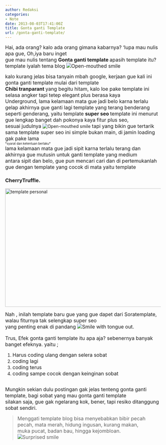 ```yaml
---
author: Redaksi
categories:
- Note
date: 2013-08-03T17:41:00Z
title: Gonta ganti Template
url: /gonta-ganti-template/
---
```


<div dir="ltr" style="text-align:left;">
  <span style="font-size:medium;">Hai, ada orang? kalo ada orang gimana kabarnya? ‘lupa mau nulis apa gue, Oh,iya baru inget </span><br /><span style="font-size:medium;">gue mau nulis tentang <strong>Gonta ganti template </strong>apasih template itu? template iyalah tema blog <img alt="Open-mouthed smile" class="wlEmoticon wlEmoticon-openmouthedsmile" src="https://i0.wp.com/lh4.ggpht.com/-DS_GaEVaIlk/Uf0_7B4CyQI/AAAAAAAAA9w/cS1Cu0wRbaU/wlEmoticon-openmouthedsmile%25255B2%25255D.png?w=768" data-recalc-dims="1" /></span></p> 
  
  <p>
    <span style="font-size:medium;"></span><span style="font-size:medium;">kalo kurang jelas bisa tanyain mbah google, kerjaan gue kali ini gonta ganti template mulai dari template</span><br /><span style="font-size:medium;"><strong>Chibi tranparant </strong>yang begitu hitam, kalo loe pake template ini selasa angker tapi tetep elegant plus berasa kaya </span><br /><span style="font-size:medium;">Underground, lama kelamaan mata gue jadi belo karna terlalu gelap akhirnya gue ganti lagi template yang terang benderang</span><br /><span style="font-size:medium;">seperti genderang, yaitu template <strong>super seo </strong>template ini menurut gue lengkap banget dah pokonya kaya fitur plus seo,</span><br /><span style="font-size:medium;">sesuai judulnya </span><img alt="Open-mouthed smile" class="wlEmoticon wlEmoticon-openmouthedsmile" src="https://i0.wp.com/lh4.ggpht.com/-DS_GaEVaIlk/Uf0_7B4CyQI/AAAAAAAAA9w/cS1Cu0wRbaU/wlEmoticon-openmouthedsmile%25255B2%25255D.png?w=768" data-recalc-dims="1" /><span style="font-size:medium;"> tapi yang bikin gue tertarik sama template super seo ini simple bukan main, di jamin loading gak pake lama</span><br /><span style="font-size:x-small;">*syarat dan ketentuan berlaku*</span><br /><span style="font-size:medium;">lama kelamaan mata gue jadi sipit karna terlalu terang dan akhirnya gue mutusin untuk ganti template yang medium </span><br /><span style="font-size:medium;">antara sipit dan belo, gue pun mencari cari dan di pertemukanlah gue dengan template yang cocok di mata yaitu template </span>
  </p>
  
  <h3>
    CherryTruffle.
  </h3>
  
  <p>
    <a href="https://i1.wp.com/lh5.ggpht.com/-A94OiLoDoHE/Uf1AZWkGTtI/AAAAAAAAA94/fRjQIP6ooP4/s1600-h/template%252520personal%25255B5%25255D.png"><img loading="lazy" alt="template personal" border="0" height="382" src="https://i1.wp.com/lh6.ggpht.com/-aKXFxiZrczY/Uf1AtBIceMI/AAAAAAAAA-A/nqnZkKxmyoM/template%252520personal_thumb%25255B3%25255D.png?resize=506%2C382" title="template personal" width="506" data-recalc-dims="1" /></a>
  </p>
  
  <p>
    <span style="font-size:medium;">Nah , inilah template baru gue yang gue dapet dari Soratemplate, walau fiturnya tak selengkap super seo </span><br /><span style="font-size:medium;">yang penting enak di pandang <img alt="Smile with tongue out" class="wlEmoticon wlEmoticon-smilewithtongueout" src="https://i1.wp.com/lh5.ggpht.com/-8bvyW8ob46w/Uf1AwuXhmHI/AAAAAAAAA-I/vB0H_7FkZdU/wlEmoticon-smilewithtongueout%25255B2%25255D.png?w=768" data-recalc-dims="1" />.</span><br /><span style="font-size:medium;"></span><br /><span style="font-size:medium;">Trus, Efek gonta ganti template itu apa aja? sebenernya banyak banget efeknya. yaitu ;</span>
  </p>
  
  <ol>
    <li>
      <span style="font-size:medium;">Harus coding ulang dengan selera sobat</span>
    </li>
    <li>
      <span style="font-size:medium;">coding lagi</span>
    </li>
    <li>
      <span style="font-size:medium;">coding terus</span>
    </li>
    <li>
      <span style="font-size:medium;">coding sampe cocok dengan keinginan sobat</span>
    </li>
  </ol>
  
  <p>
    <span style="font-size:medium;"></span><br /><span style="font-size:medium;">Mungkin sekian dulu postingan gak jelas tenteng gonta ganti template, bagi sobat yang mau gonta ganti template</span><br /><span style="font-size:medium;">silakan saja, gue gak ngelarang kok, bener, tapi resiko ditanggung sobat sendiri.</span><br /><span style="font-size:medium;"></span>
  </p>
  
  <blockquote>
    <p>
      <span style="font-size:medium;">Menggati template blog bisa menyebabkan bibir pecah pecah, mata merah, hidung ingusan, kurang makan,</span><br /><span style="font-size:medium;">muka pucat, badan bau, hingga kejombloan. <img alt="Surprised smile" class="wlEmoticon wlEmoticon-surprisedsmile" src="https://i0.wp.com/lh5.ggpht.com/-7KEa02GdGBs/Uf1AyrrVBAI/AAAAAAAAA-Q/wDszJAI2uiQ/wlEmoticon-surprisedsmile%25255B2%25255D.png?w=768" data-recalc-dims="1" /></span>
    </p>
  </blockquote>
</div>
